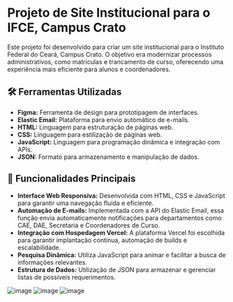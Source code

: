 # Projeto de Site Institucional para o IFCE, Campus Crato

Este projeto foi desenvolvido para criar um site institucional para o Instituto Federal do Ceará, Campus Crato. O objetivo era modernizar processos administrativos, como matrículas e trancamento de curso, oferecendo uma experiência mais eficiente para alunos e coordenadores.

## 🛠 Ferramentas Utilizadas

- **Figma:** Ferramenta de design para prototipagem de interfaces.
- **Elastic Email:** Plataforma para envio automático de e-mails.
- **HTML:** Linguagem para estruturação de páginas web.
- **CSS:** Linguagem para estilização de páginas web.
- **JavaScript:** Linguagem para programação dinâmica e integração com APIs.
- **JSON:** Formato para armazenamento e manipulação de dados.

## 📄 Funcionalidades Principais

- **Interface Web Responsiva:** Desenvolvida com HTML, CSS e JavaScript para garantir uma navegação fluida e eficiente.
- **Automação de E-mails:** Implementada com a API do Elastic Email, essa função envia automaticamente notificações para departamentos como CAE, DAE, Secretaria e Coordenadores de Curso.
- **Integração com Hospedagem Vercel:** A plataforma Vercel foi escolhida para garantir implantação contínua, automação de builds e escalabilidade.
- **Pesquisa Dinâmica:** Utiliza JavaScript para animar e facilitar a busca de informações relevantes.
- **Estrutura de Dados:** Utilização de JSON para armazenar e gerenciar listas de possíveis requerimentos.

![image](https://github.com/luanvfm/estagioifce/assets/160190605/c28f8baa-d25a-4f7b-b12d-765b40a1934b)
![image](https://github.com/luanvfm/estagioifce/assets/160190605/1fe08f7d-a8fa-4d9a-98f0-77f07da8c688)
![image](https://github.com/luanvfm/estagioifce/assets/160190605/c0d79daf-2e3f-4130-b0d8-0877281b2b05)

